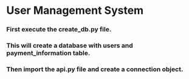 #         User Management System
### First execute the create_db.py file.
### This will create a database with users and payment_information table.
### Then import the api.py file and create a connection object.
